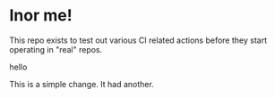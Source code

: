 # Inor me!

This repo exists to test out various CI related actions before they start operating in "real" repos.


hello

<!--

ponylang/action-testing@0.47.0

corral add github.com/ponylang/action-testing.git --version 0.47.0

other stuff

corral add github.com/ponylang/action-testing.git -v 0.47.0

-->

This is a simple change. It had another.

